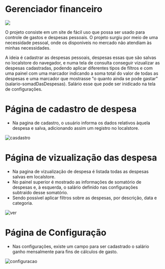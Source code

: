 
<h1>Gerenciador financeiro</h1>
<img src="https://user-images.githubusercontent.com/53051138/132551334-924f6cf3-6d11-44fc-8910-ec3120785ec4.png" ></body>

<p>
     O projeto consiste em um site de fácil uso que possa ser usado para controle de gastos e despesas pessoais. O projeto surgiu por meio de uma necessidade pessoal, onde os disponíveis no mercado não atendiam às minhas necessidades.</p> 
     <p>
     A ideia é cadastrar as despesas pessoais, despesas essas que são salvas no localstore do navegador, e numa tela de consulta
     conseguir vizualizar as despesas cadastradas, podendo aplicar diferentes tipos de filtros e com uma painel com uma marcador  indicando a soma total do valor de todas as despesas e uma marcador que mostrasse "o quanto ainda se pode gastar" (salario-somadDasDespesas). Salário esse que pode ser inidicado na tela de configurações.</p>

<h1>Página de cadastro de despesa</h1>

- Na pagina de cadastro, o usuário informa os dados relativos àquela despesa e salva, adicionando assim um registro no localstore.

![casdastro](https://user-images.githubusercontent.com/53051138/134775510-6b40c390-05ef-4ad8-a3a7-c3a46cd8b918.gif)


<h1>Página de vizualização das despesa</h1>

- Na pagina de vizualização de despesa é listada todas as despesas salvas em localstore. <br>
- No painel superior é mostrado as informações de somatório de despesas e, à esquerda, o salário definido nas configurações<br>
subtraído desse somatório.<br>
- Sendo possível aplicar filtros sobre as despesas, por descrição, data e categoria.

![ver](https://user-images.githubusercontent.com/53051138/134775605-f49024ae-587d-4e0e-9e74-3e879cdbf95e.gif)

<h1>Página de Configuração</h1>

- Nas configurações, existe um campo para ser cadastrado o salário ganho mensalmente para fins de cálculos de gasto.

![configuracao](https://user-images.githubusercontent.com/53051138/134775754-fe13dbfd-7189-4555-ac7c-6f05554f5ebe.gif)








